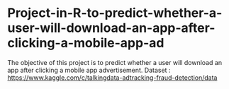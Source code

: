 # Project-in-R-to-predict-whether-a-user-will-download-an-app-after-clicking-a-mobile-app-ad
The objective of this project is to predict whether a user will download an app after clicking a mobile app advertisement. 
Dataset : https://www.kaggle.com/c/talkingdata-adtracking-fraud-detection/data
